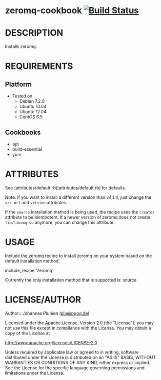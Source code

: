 # <a name="title"></a> zeromq-cookbook [![Build Status](https://api.travis-ci.org/plu/zeromq-cookbook.png)](https://travis-ci.org/plu/zeromq-cookbook)
# DESCRIPTION

Installs zeromq.

# REQUIREMENTS

## Platform

* Tested on
  * Debian 7.2.0
  * Ubuntu 10.04
  * Ubuntu 12.04
  * CentOS 6.5

## Cookbooks

* apt
* build-essential
* yum

# ATTRIBUTES

See (attributes/default.rb)[attributes/default.rb] for defaults.

Note: If you want to install a different version than v4.1.4, just
change the `src_url` and `version` attributes.

If the `source` installation method is being used, the recipe uses the `creates` attribute
to be idempotent. If a newer version of zeromq does not create `lib/libzmq.so`
anymore, you can change this attribute.

# USAGE

Include the zeromq recipe to install zeromq on your system based on the default installation method:

include_recipe 'zeromq'

Currently the only installation method that is supported is: source

# LICENSE/AUTHOR

Author:: Johannes Plunien (plu@pqpq.de)

Licensed under the Apache License, Version 2.0 (the "License");
you may not use this file except in compliance with the License.
You may obtain a copy of the License at

http://www.apache.org/licenses/LICENSE-2.0

Unless required by applicable law or agreed to in writing, software
distributed under the License is distributed on an "AS IS" BASIS,
WITHOUT WARRANTIES OR CONDITIONS OF ANY KIND, either express or implied.
See the License for the specific language governing permissions and
limitations under the License.
